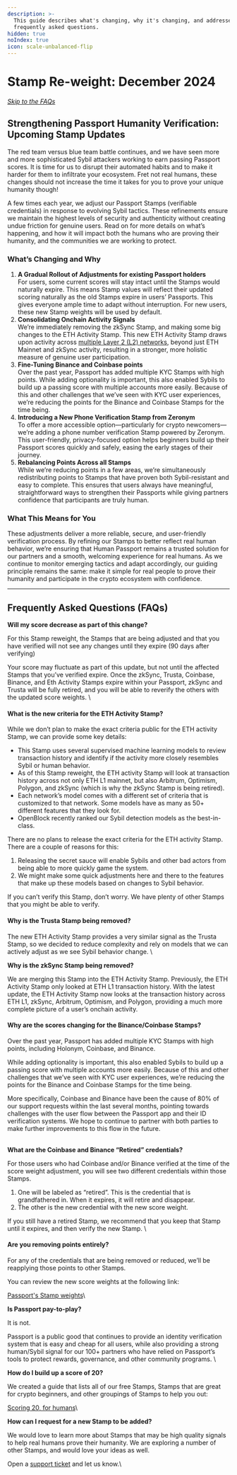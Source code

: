 ```yaml
---
description: >-
  This guide describes what's changing, why it's changing, and addresses some
  frequently asked questions.
hidden: true
noIndex: true
icon: scale-unbalanced-flip
---
```


# Stamp Re-weight: December 2024

[_Skip to the FAQs_](stamp-re-weight-december-2024.md#frequently-asked-questions-faqs)

## Strengthening Passport Humanity Verification: Upcoming Stamp Updates

The red team versus blue team battle continues, and we have seen more and more sophisticated Sybil attackers working to earn passing Passport scores. It is time for us to disrupt their automated habits and to make it harder for them to infiltrate your ecosystem. Fret not real humans, these changes should not increase the time it takes for you to prove your unique humanity though! &#x20;

A few times each year, we adjust our Passport Stamps (verifiable credentials) in response to evolving Sybil tactics. These refinements ensure we maintain the highest levels of security and authenticity without creating undue friction for genuine users. Read on for more details on what’s happening, and how it will impact both the humans who are proving their humanity, and the communities we are working to protect.

### What’s Changing and **Why**

1. **A Gradual Rollout of Adjustments for existing Passport holders**\
   For users, some current scores will stay intact until the Stamps would naturally expire. This means Stamp values will reflect their updated scoring naturally as the old Stamps expire in users’ Passports. This gives everyone ample time to adapt without interruption. For new users, these new Stamp weights will be used by default.
2. **Consolidating Onchain Activity Signals**\
   We’re immediately removing the zkSync Stamp, and making some big changes to the ETH Activity Stamp. This new ETH Activity Stamp draws upon activity across [multiple Layer 2 (L2) networks](../model-based-detection/guide-to-model-based-detection.md), beyond just ETH Mainnet and zkSync activity, resulting in a stronger, more holistic measure of genuine user participation.
3. **Fine-Tuning Binance and Coinbase points**\
   Over the past year, Passport has added multiple KYC Stamps with high points. While adding optionality is important, this also enabled Sybils to build up a passing score with multiple accounts more easily. Because of this and other challenges that we’ve seen with KYC user experiences, we’re reducing the points for the Binance and Coinbase Stamps for the time being.&#x20;
4. **Introducing a New Phone Verification Stamp from Zeronym**\
   To offer a more accessible option—particularly for crypto newcomers—we’re adding a phone number verification Stamp powered by Zeronym. This user-friendly, privacy-focused option helps beginners build up their Passport scores quickly and safely, easing the early stages of their journey.
5. **Rebalancing Points Across all Stamps**\
   While we’re reducing points in a few areas, we’re simultaneously redistributing points to Stamps that have proven both Sybil-resistant and easy to complete. This ensures that users always have meaningful, straightforward ways to strengthen their Passports while giving partners confidence that participants are truly human.

### What This Means for You

These adjustments deliver a more reliable, secure, and user-friendly verification process. By refining our Stamps to better reflect real human behavior, we’re ensuring that Human Passport remains a trusted solution for our partners and a smooth, welcoming experience for real humans. As we continue to monitor emerging tactics and adapt accordingly, our guiding principle remains the same: make it simple for real people to prove their humanity and participate in the crypto ecosystem with confidence.



***

## Frequently Asked Questions (FAQs)

**Will my score decrease as part of this change?**

For this Stamp reweight, the Stamps that are being adjusted and that you have verified will not see any changes until they expire (90 days after verifying)&#x20;

Your score may fluctuate as part of this update, but not until the affected Stamps that you’ve verified expire. Once the zkSync, Trusta, Coinbase, Binance, and Eth Activity Stamps expire within your Passport, zkSync and Trusta will be fully retired, and you will be able to reverify the others with the updated score weights. \


#### What is the new criteria for the ETH Activity Stamp?

While we don’t plan to make the exact criteria public for the ETH activity Stamp, we can provide some key details:

* This Stamp uses several supervised machine learning models to review transaction history and identify if the activity more closely resembles Sybil or human behavior.
* As of this Stamp reweight, the ETH activity Stamp will look at transaction history across not only ETH L1 mainnet, but also Arbitrum, Optimism, Polygon, and zkSync (which is why the zkSync Stamp is being retired).
* Each network’s model comes with a different set of criteria that is customized to that network. Some models have as many as 50+ different features that they look for.&#x20;
* OpenBlock recently ranked our Sybil detection models as the best-in-class.&#x20;

There are no plans to release the exact criteria for the ETH activity Stamp. There are a couple of reasons for this:

1. Releasing the secret sauce will enable Sybils and other bad actors from being able to more quickly game the system.&#x20;
2. We might make some quick adjustments here and there to the features that make up these models based on changes to Sybil behavior.&#x20;

If you can’t verify this Stamp, don’t worry. We have plenty of other Stamps that you might be able to verify.&#x20;

#### Why is the Trusta Stamp being removed?

The new ETH Activity Stamp provides a very similar signal as the Trusta Stamp, so we decided to reduce complexity and rely on models that we can actively adjust as we see Sybil behavior change. \


**Why is the zkSync Stamp being removed?**

We are merging this Stamp into the ETH Activity Stamp. Previously, the ETH Activity Stamp only looked at ETH L1 transaction history. With the latest update, the ETH Activity Stamp now looks at the transaction history across ETH L1, zkSync, Arbitrum, Optimism, and Polygon, providing a much more complete picture of a user’s onchain activity.&#x20;

#### Why are the scores changing for the Binance/Coinbase Stamps?

Over the past year, Passport has added multiple KYC Stamps with high points, including Holonym, Coinbase, and Binance.&#x20;

While adding optionality is important, this also enabled Sybils to build up a passing score with multiple accounts more easily. Because of this and other challenges that we’ve seen with KYC user experiences, we’re reducing the points for the Binance and Coinbase Stamps for the time being.&#x20;

More specifically, Coinbase and Binance have been the cause of 80% of our support requests within the last several months, pointing towards challenges with the user flow between the Passport app and their ID verification systems. We hope to continue to partner with both parties to make further improvements to this flow in the future.

\
**What are the Coinbase and Binance “Retired” credentials?**

For those users who had Coinbase and/or Binance verified at the time of the score weight adjustment, you will see two different credentials within those Stamps.&#x20;

1. One will be labeled as “retired”. This is the credential that is grandfathered in. When it expires, it will retire and disappear.&#x20;
2. The other is the new credential with the new score weight.&#x20;

If you still have a retired Stamp, we recommend that you keep that Stamp until it expires, and then verify the new Stamp. \


#### Are you removing points entirely?

For any of the credentials that are being removed or reduced, we’ll be reapplying those points to other Stamps.&#x20;

You can review the new score weights at the following link:

[Passport's Stamp weights](../stamps/how-is-gitcoin-passports-score-calculated.md)\


**Is Passport pay-to-play?**

It is not.&#x20;

Passport is a public good that continues to provide an identity verification system that is easy and cheap for all users, while also providing a strong human/Sybil signal for our 100+ partners who have relied on Passport’s tools to protect rewards, governance, and other community programs. \


**How do I build up a score of 20?**

We created a guide that lists all of our free Stamps, Stamps that are great for crypto beginners, and other groupings of Stamps to help you out:

[Scoring 20, for humans](https://support.passport.xyz/passport-knowledge-base/using-passport/scoring-20-for-humans#building-up-a-score-with-free-stamps)\


**How can I request for a new Stamp to be added?**

We would love to learn more about Stamps that may be high quality signals to help real humans prove their humanity. We are exploring a number of other Stamps, and would love your ideas as well.&#x20;

Open a [support ticket](../need-support.md) and let us know.\
